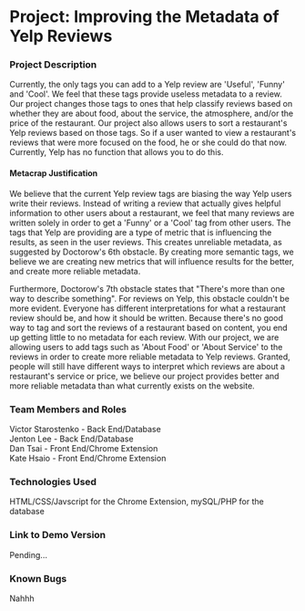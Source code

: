 <h1>Project: Improving the Metadata of Yelp Reviews</h1>
<h3>Project Description</h3>
<p>Currently, the only tags you can add to a Yelp review are 'Useful', 'Funny' and 'Cool'. We feel that these tags provide useless metadata to a review. Our project changes those tags to ones that help classify reviews based on whether they are about food, about the service, the atmosphere, and/or the price of the restaurant. Our project also allows users to sort a restaurant's Yelp reviews based on those tags. So if a user wanted to view a restaurant's reviews that were more focused on the food, he or she could do that now. Currently, Yelp has no function that allows you to do this.
<h4>Metacrap Justification</h4><p>We believe that the current Yelp review tags are biasing the way Yelp users write their reviews. Instead of writing a review that actually gives helpful information to other users about a restaurant, we feel that many reviews are written solely in order to get a 'Funny' or a 'Cool' tag from other users. The tags that Yelp are providing are a type of metric that is influencing the results, as seen in the user reviews. This creates unreliable metadata, as suggested by Doctorow's 6th obstacle. By creating more semantic tags, we believe we are creating new metrics that will influence results for the better, and create more reliable metadata.</p>
<p>Furthermore, Doctorow's 7th obstacle states that "There's more than one way to describe something". For reviews on Yelp, this obstacle couldn't be more evident. Everyone has different interpretations for what a restaurant review should be, and how it should be written. Because there's no good way to tag and sort the reviews of a restaurant based on content, you end up getting little to no metadata for each review. With our project, we are allowing users to add tags such as 'About Food' or 'About Service' to the reviews in order to create more reliable metadata to Yelp reviews. Granted, people will still have different ways to interpret which reviews are about a restaurant's service or price, we believe our project provides better and more reliable metadata than what currently exists on the website.</p>
<h3>Team Members and Roles</h3>
<p>Victor Starostenko - Back End/Database<br/>Jenton Lee - Back End/Database<br />Dan Tsai - Front End/Chrome Extension<br />Kate Hsaio - Front End/Chrome Extension</p>
<h3>Technologies Used</h3>
<p>HTML/CSS/Javscript for the Chrome Extension, mySQL/PHP for the database</p>
<h3>Link to Demo Version</h3>
<p>Pending...</p>
<h3>Known Bugs</h3>
<p>Nahhh</p> 
